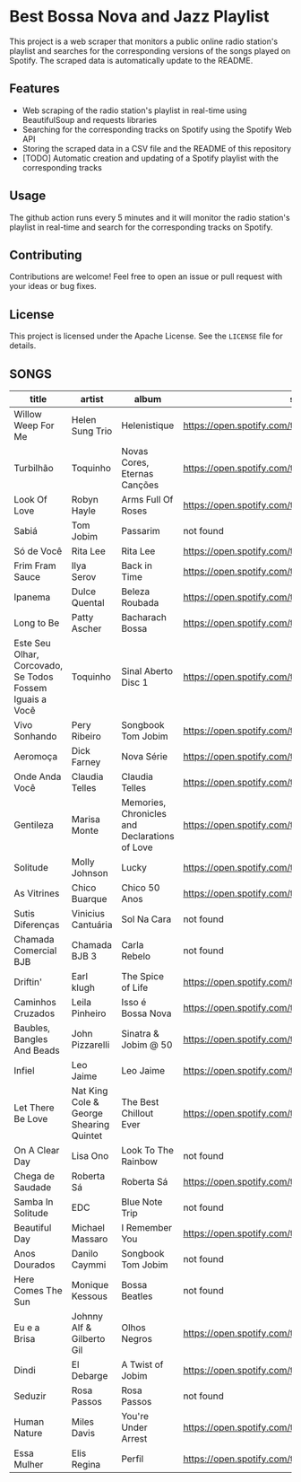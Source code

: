 # Best Bossa Nova and Jazz Playlist

This project is a web scraper that monitors a public online radio station's playlist and searches for the corresponding versions of the songs played on Spotify.
The scraped data is automatically update to the README.

## Features

- Web scraping of the radio station's playlist in real-time using BeautifulSoup and requests libraries
- Searching for the corresponding tracks on Spotify using the Spotify Web API
- Storing the scraped data in a CSV file and the README of this repository
- [TODO] Automatic creation and updating of a Spotify playlist with the corresponding tracks

## Usage

The github action runs every 5 minutes and it will monitor the radio station's playlist in real-time and search for the corresponding tracks on Spotify.

## Contributing

Contributions are welcome! Feel free to open an issue or pull request with your ideas or bug fixes.

## License

This project is licensed under the Apache License. See the `LICENSE` file for details.

## SONGS

| title                                                    | artist                                  | album                                         | spotifyURL                                            |
| -------------------------------------------------------- | --------------------------------------- | --------------------------------------------- | ----------------------------------------------------- |
| Willow Weep For Me                                       | Helen Sung Trio                         | Helenistique                                  | https://open.spotify.com/track/6rTMv2I5GOMd70EkNepmmD |
| Turbilhão                                                | Toquinho                                | Novas Cores, Eternas Canções                  | https://open.spotify.com/track/1JDbWD7LIel5BK3BklKMvC |
| Look Of Love                                             | Robyn Hayle                             | Arms Full Of Roses                            | https://open.spotify.com/track/4zwF7iGhUkxIoaLohihEuM |
| Sabiá                                                    | Tom Jobim                               | Passarim                                      | not found                                             |
| Só de Você                                               | Rita Lee                                | Rita Lee                                      | https://open.spotify.com/track/0pJ1eJkI9JGoNLy5C5VsR3 |
| Frim Fram Sauce                                          | Ilya Serov                              | Back in Time                                  | https://open.spotify.com/track/1EAzmbvRz4LfYnO8wFTR6w |
| Ipanema                                                  | Dulce Quental                           | Beleza Roubada                                | https://open.spotify.com/track/3U5hrhkaacaX98N3FQLQV9 |
| Long to Be                                               | Patty Ascher                            | Bacharach Bossa                               | https://open.spotify.com/track/5zXv7xtLaK2CXPJKNwrJSe |
| Este Seu Olhar, Corcovado, Se Todos Fossem Iguais a Você | Toquinho                                | Sinal Aberto Disc 1                           | https://open.spotify.com/track/4nUSHq5DNRID4T1TZHrWlL |
| Vivo Sonhando                                            | Pery Ribeiro                            | Songbook Tom Jobim                            | https://open.spotify.com/track/4leHnDGEHBlGynm4LlPniX |
| Aeromoça                                                 | Dick Farney                             | Nova Série                                    | https://open.spotify.com/track/5QoUSvHtrFC6mFE0i06xmL |
| Onde Anda Você                                           | Claudia Telles                          | Claudia Telles                                | https://open.spotify.com/track/5KsmAYBMaWDyW79rQYt8fO |
| Gentileza                                                | Marisa Monte                            | Memories, Chronicles and Declarations of Love | https://open.spotify.com/track/18TFoAFWWnioLhmnyfRdLr |
| Solitude                                                 | Molly Johnson                           | Lucky                                         | https://open.spotify.com/track/4N6db2SvUXb6S8N83Mhypk |
| As Vitrines                                              | Chico Buarque                           | Chico 50 Anos                                 | https://open.spotify.com/track/4nCZjwdaBA9Vgog5kmK21t |
| Sutis Diferenças                                         | Vinicius Cantuária                      | Sol Na Cara                                   | not found                                             |
| Chamada Comercial BJB                                    | Chamada BJB 3                           | Carla Rebelo                                  | not found                                             |
| Driftin'                                                 | Earl klugh                              | The Spice of Life                             | https://open.spotify.com/track/55lgoqbpgD5cdCfms3MEC2 |
| Caminhos Cruzados                                        | Leila Pinheiro                          | Isso é Bossa Nova                             | https://open.spotify.com/track/6TKxwEQlGiBeQkHBJylyib |
| Baubles, Bangles And Beads                               | John Pizzarelli                         | Sinatra & Jobim @ 50                          | https://open.spotify.com/track/4DbeHYH4yUncPocWvhqQ5C |
| Infiel                                                   | Leo Jaime                               | Leo Jaime                                     | https://open.spotify.com/track/0W01GiA7ZyHZ7uxw5opl5P |
| Let There Be Love                                        | Nat King Cole & George Shearing Quintet | The Best Chillout Ever                        | https://open.spotify.com/track/7AL1pxI9IwHoXs98G0T8cC |
| On A Clear Day                                           | Lisa Ono                                | Look To The Rainbow                           | not found                                             |
| Chega de Saudade                                         | Roberta Sá                              | Roberta Sá                                    | https://open.spotify.com/track/2VGelnhC57422DuDfNJ1Ag |
| Samba In Solitude                                        | EDC                                     | Blue Note Trip                                | not found                                             |
| Beautiful Day                                            | Michael Massaro                         | I Remember You                                | https://open.spotify.com/track/4xjEt4sihbpsDljZALKpXo |
| Anos Dourados                                            | Danilo Caymmi                           | Songbook Tom Jobim                            | not found                                             |
| Here Comes The Sun                                       | Monique Kessous                         | Bossa Beatles                                 | not found                                             |
| Eu e a Brisa                                             | Johnny Alf & Gilberto Gil               | Olhos Negros                                  | https://open.spotify.com/track/4t9IGV3aB4ONizgwAZldmz |
| Dindi                                                    | El Debarge                              | A Twist of Jobim                              | https://open.spotify.com/track/5tvK4XjGUgb0KcUOVAPbbv |
| Seduzir                                                  | Rosa Passos                             | Rosa Passos                                   | not found                                             |
| Human Nature                                             | Miles Davis                             | You're Under Arrest                           | https://open.spotify.com/track/25e6EHX8YyC5hsaipxdHCz |
| Essa Mulher                                              | Elis Regina                             | Perfil                                        | https://open.spotify.com/track/2IkSBOHn9edo009eIYmgTG |
